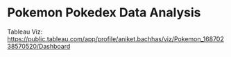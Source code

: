 # Pokemon Pokedex Data Analysis
Tableau Viz: https://public.tableau.com/app/profile/aniket.bachhas/viz/Pokemon_16870238570520/Dashboard
